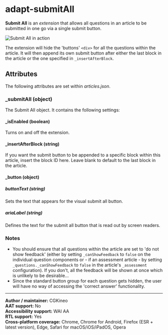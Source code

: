# adapt-submitAll

**Submit All** is an *extension* that allows all questions in an article to be submitted in one go via a single submit button.

<img src="demo.gif" alt="Submit All in action"/>

The extension will hide the 'buttons' `<div>` for all the questions within the article. It will then append its own submit button after either the last block in the article or the one specified in `_insertAfterBlock`.

## Attributes

The following attributes are set within *articles.json*.

### **\_submitAll** (object)

The Submit All object. It contains the following settings:

#### **\_isEnabled** (boolean)

Turns on and off the extension.

#### **\_insertAfterBlock** (string)

If you want the submit button to be appended to a specific block within this article, insert the block ID here. Leave blank to default to the last block in the article.

#### **\_button** (object)

##### **buttonText** (string)

Sets the text that appears for the visual submit all button.

##### **ariaLabel** (string)

Defines the text for the submit all button that is read out by screen readers.

### Notes

- You should ensure that all questions within the article are set to 'do not show feedback' (either by setting `_canShowFeedback` to `false` on the individual question components or - if an assessment article - by setting `_questions._canShowFeedback` to `false` in the article's `_assessment` configuration). If you don't, all the feedback will be shown at once which is unlikely to be desirable...
- Since the standard button group for each question gets hidden, the user will have no way of accessing the 'correct answer' functionality.

----------------------------
**Author / maintainer:** CGKineo<br>
**AAT support:** No<br>
**Accessibility support:** WAI AA<br>
**RTL support:** Yes<br>
**Cross-platform coverage:** Chrome, Chrome for Android, Firefox (ESR + latest version), Edge, Safari for macOS/iOS/iPadOS, Opera<br>
